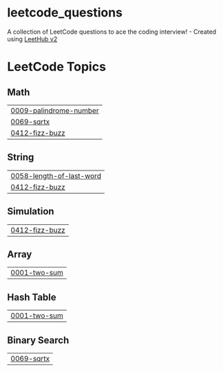 # leetcode_questions
A collection of LeetCode questions to ace the coding interview! - Created using [LeetHub v2](https://github.com/arunbhardwaj/LeetHub-2.0)

<!---LeetCode Topics Start-->
# LeetCode Topics
## Math
|  |
| ------- |
| [0009-palindrome-number](https://github.com/Jasil1685/leetcode_questions/tree/master/0009-palindrome-number) |
| [0069-sqrtx](https://github.com/Jasil1685/leetcode_questions/tree/master/0069-sqrtx) |
| [0412-fizz-buzz](https://github.com/Jasil1685/leetcode_questions/tree/master/0412-fizz-buzz) |
## String
|  |
| ------- |
| [0058-length-of-last-word](https://github.com/Jasil1685/leetcode_questions/tree/master/0058-length-of-last-word) |
| [0412-fizz-buzz](https://github.com/Jasil1685/leetcode_questions/tree/master/0412-fizz-buzz) |
## Simulation
|  |
| ------- |
| [0412-fizz-buzz](https://github.com/Jasil1685/leetcode_questions/tree/master/0412-fizz-buzz) |
## Array
|  |
| ------- |
| [0001-two-sum](https://github.com/Jasil1685/leetcode_questions/tree/master/0001-two-sum) |
## Hash Table
|  |
| ------- |
| [0001-two-sum](https://github.com/Jasil1685/leetcode_questions/tree/master/0001-two-sum) |
## Binary Search
|  |
| ------- |
| [0069-sqrtx](https://github.com/Jasil1685/leetcode_questions/tree/master/0069-sqrtx) |
<!---LeetCode Topics End-->